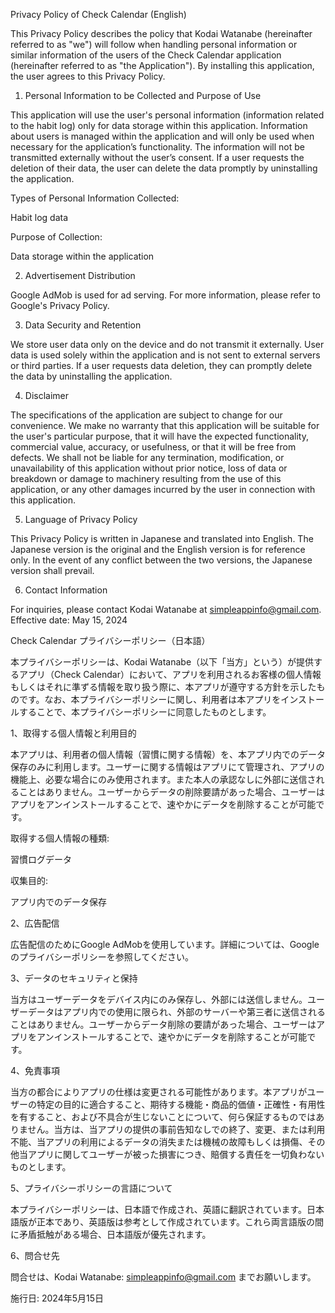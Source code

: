 Privacy Policy of Check Calendar (English)

This Privacy Policy describes the policy that Kodai Watanabe (hereinafter referred to as "we") will follow when handling personal information or similar information of the users of the Check Calendar application (hereinafter referred to as "the Application"). By installing this application, the user agrees to this Privacy Policy.




1. Personal Information to be Collected and Purpose of Use

This application will use the user's personal information (information related to the habit log) only for data storage within this application. Information about users is managed within the application and will only be used when necessary for the application’s functionality. The information will not be transmitted externally without the user’s consent. If a user requests the deletion of their data, the user can delete the data promptly by uninstalling the application.




Types of Personal Information Collected:

Habit log data




Purpose of Collection:

Data storage within the application




2. Advertisement Distribution

Google AdMob is used for ad serving. For more information, please refer to Google's Privacy Policy.




3. Data Security and Retention

We store user data only on the device and do not transmit it externally. User data is used solely within the application and is not sent to external servers or third parties. If a user requests data deletion, they can promptly delete the data by uninstalling the application.




4. Disclaimer

The specifications of the application are subject to change for our convenience. We make no warranty that this application will be suitable for the user's particular purpose, that it will have the expected functionality, commercial value, accuracy, or usefulness, or that it will be free from defects. We shall not be liable for any termination, modification, or unavailability of this application without prior notice, loss of data or breakdown or damage to machinery resulting from the use of this application, or any other damages incurred by the user in connection with this application.




5. Language of Privacy Policy

This Privacy Policy is written in Japanese and translated into English. The Japanese version is the original and the English version is for reference only. In the event of any conflict between the two versions, the Japanese version shall prevail.




6. Contact Information

For inquiries, please contact Kodai Watanabe at simpleappinfo@gmail.com. Effective date: May 15, 2024










Check Calendar プライバシーポリシー（日本語）




本プライバシーポリシーは、Kodai Watanabe（以下「当方」という）が提供するアプリ（Check Calendar）において、アプリを利用されるお客様の個人情報もしくはそれに準ずる情報を取り扱う際に、本アプリが遵守する方針を示したものです。なお、本プライバシーポリシーに関し、利用者は本アプリをインストールすることで、本プライバシーポリシーに同意したものとします。




1、取得する個人情報と利用目的

本アプリは、利用者の個人情報（習慣に関する情報）を、本アプリ内でのデータ保存のみに利用します。ユーザーに関する情報はアプリにて管理され、アプリの機能上、必要な場合にのみ使用されます。また本人の承認なしに外部に送信されることはありません。ユーザーからデータの削除要請があった場合、ユーザーはアプリをアンインストールすることで、速やかにデータを削除することが可能です。




取得する個人情報の種類:

習慣ログデータ




収集目的:

アプリ内でのデータ保存




2、広告配信

広告配信のためにGoogle AdMobを使用しています。詳細については、Googleのプライバシーポリシーを参照してください。




3、データのセキュリティと保持

当方はユーザーデータをデバイス内にのみ保存し、外部には送信しません。ユーザーデータはアプリ内での使用に限られ、外部のサーバーや第三者に送信されることはありません。ユーザーからデータ削除の要請があった場合、ユーザーはアプリをアンインストールすることで、速やかにデータを削除することが可能です。




4、免責事項

当方の都合によりアプリの仕様は変更される可能性があります。本アプリがユーザーの特定の目的に適合すること、期待する機能・商品的価値・正確性・有用性を有すること、および不具合が生じないことについて、何ら保証するものではありません。当方は、当アプリの提供の事前告知なしでの終了、変更、または利用不能、当アプリの利用によるデータの消失または機械の故障もしくは損傷、その他当アプリに関してユーザーが被った損害につき、賠償する責任を一切負わないものとします。




5、プライバシーポリシーの言語について

本プライバシーポリシーは、日本語で作成され、英語に翻訳されています。日本語版が正本であり、英語版は参考として作成されています。これら両言語版の間に矛盾抵触がある場合、日本語版が優先されます。




6、問合せ先

問合せは、Kodai Watanabe: simpleappinfo@gmail.com までお願いします。

施行日: 2024年5月15日





